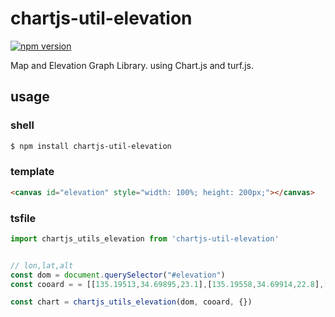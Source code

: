 # chartjs-util-elevation

[![npm version](https://badge.fury.io/js/chartjs-util-elevation.svg)](https://badge.fury.io/js/chartjs-util-elevation)


Map and Elevation Graph Library. using Chart.js and turf.js.


## usage

### shell
```sh
$ npm install chartjs-util-elevation
```

### template
```html
<canvas id="elevation" style="width: 100%; height: 200px;"></canvas>
```

### tsfile
```typescript
import chartjs_utils_elevation from 'chartjs-util-elevation'


// lon,lat,alt
const dom = document.querySelector("#elevation")
const cooard = = [[135.19513,34.69895,23.1],[135.19558,34.69914,22.8],[135.19618,34.69939,23.4]...]

const chart = chartjs_utils_elevation(dom, cooard, {})

```



